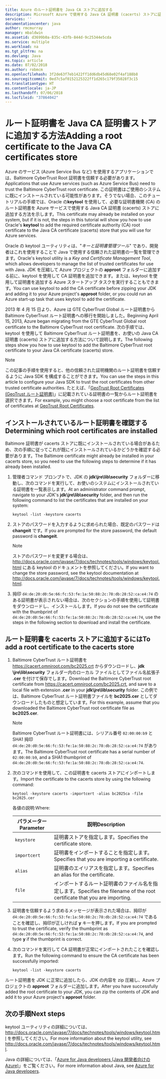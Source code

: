 ```yaml
---
title: Azure のルート証明書を Java CA ストアに追加する
description: Microsoft Azure で使用する Java CA 証明書 (cacerts) ストアに証明機関 (CA) のルート証明書を追加する方法について説明します。
services: ''
documentationcenter: java
author: rmcmurray
manager: mbaldwin
ms.assetid: d3699b0a-835c-43fb-844d-9c25344e5cda
ms.service: multiple
ms.workload: na
ms.tgt_pltfrm: na
ms.devlang: Java
ms.topic: article
ms.date: 07/02/2018
ms.author: robmcm
ms.openlocfilehash: 3f2de63f7eb1422ff1dd6db45d68e02f4af188b8
ms.sourcegitcommit: 0ed7c5af0152125322ff1d265c179f35028f3c15
ms.translationtype: HT
ms.contentlocale: ja-JP
ms.lasthandoff: 07/06/2018
ms.locfileid: "37864042"
---
```

# <a name="adding-a-root-certificate-to-the-java-ca-certificates-store"></a><span data-ttu-id="0c2a5-103">ルート証明書を Java CA 証明書ストアに追加する方法</span><span class="sxs-lookup"><span data-stu-id="0c2a5-103">Adding a root certificate to the Java CA certificates store</span></span>

<span data-ttu-id="0c2a5-104">Azure のサービス (Azure Service Bus など) を使用するアプリケーションでは、Baltimore CyberTrust Root 証明書を信頼する必要があります。</span><span class="sxs-lookup"><span data-stu-id="0c2a5-104">Applications that use Azure services (such as Azure Service Bus) need to trust the Baltimore CyberTrust root certificate.</span></span> <span data-ttu-id="0c2a5-105">この証明書はご使用のシステムに既にインストールされている可能性があります。そうでない場合、このチュートリアルの手順では、Oracle の**keytool** を使用して、必要な証明書機関 (CA) のルート証明書を Azure サービスで使用する Java CA 証明書 (cacerts) ストアに追加する方法を示します。</span><span class="sxs-lookup"><span data-stu-id="0c2a5-105">This certificate may already be installed on your system, but if it is not, the steps in this tutorial will show you how to use Oracle's **keytool** to add the required certificate authority (CA) root certificate to the Java CA certificate (cacerts) store that you will use for Azure services.</span></span>

<span data-ttu-id="0c2a5-106">Oracle の keytool ユーティリティは、"_キーと証明書管理ツール_" であり、開発者はこれを使用することで Java で使用する信頼された証明書の一覧を管理できます。</span><span class="sxs-lookup"><span data-stu-id="0c2a5-106">Oracle's keytool utility is a _Key and Certificate Management Tool_, which allows developers to manage the list of trusted certificates for use with Java.</span></span> <span data-ttu-id="0c2a5-107">JDK を圧縮して Azure プロジェクトの **approot** フォルダーに追加する前に、keytool を使用して CA 証明書を追加できます。または、keytool を使用して証明書を追加する Azure スタートアップ タスクを実行することもできます。</span><span class="sxs-lookup"><span data-stu-id="0c2a5-107">You can use keytool to add the CA certificate before zipping your JDK and adding it to your Azure project's **approot** folder, or you could run an Azure start-up task that uses keytool to add the certificate.</span></span>

<span data-ttu-id="0c2a5-108">2013 年 4 月 15 日より、Azure は GTE CyberTrust Global ルート証明書から Baltimore CyberTrust ルート証明書への移行を開始しました。</span><span class="sxs-lookup"><span data-stu-id="0c2a5-108">Beginning April 15, 2013, Azure began migrating from the GTE CyberTrust Global root certificate to the Baltimore CyberTrust root certificate.</span></span> <span data-ttu-id="0c2a5-109">次の手順では、keytool を使用して Baltimore CyberTrust ルート証明書を、お使いの Java CA 証明書 (cacerts) ストアに追加する方法について説明します。</span><span class="sxs-lookup"><span data-stu-id="0c2a5-109">The following steps show you how to use keytool to add the Baltimore CyberTrust root certificate to your Java CA certificate (cacerts) store.</span></span>

> [!NOTE]
> 
> <span data-ttu-id="0c2a5-110">この記事の手順を使用すると、他の信頼された証明機関のルート証明書を信頼するように Java SDK を構成することができます。</span><span class="sxs-lookup"><span data-stu-id="0c2a5-110">You can use the steps in this article to configure your Java SDK to trust the root certificates from other trusted certificate authorities.</span></span> <span data-ttu-id="0c2a5-111">たとえば、「[GeoTrust Root Certificates (GeoTrust ルート証明書)](http://www.geotrust.com/resources/root-certificates/)」に記載されている証明書の一覧からルート証明書を選択できます。</span><span class="sxs-lookup"><span data-stu-id="0c2a5-111">For example, you might choose a root certificate from the list of certificates at [GeoTrust Root Certificates](http://www.geotrust.com/resources/root-certificates/).</span></span>
> 

## <a name="determining-which-root-certificates-are-installed"></a><span data-ttu-id="0c2a5-112">インストールされているルート証明書を確認する</span><span class="sxs-lookup"><span data-stu-id="0c2a5-112">Determining which root certificates are installed</span></span>

<span data-ttu-id="0c2a5-113">Baltimore 証明書が cacerts ストアに既にインストールされている場合があるため、次の手順に従ってこれが既にインストールされているかどうかを確認する必要があります。</span><span class="sxs-lookup"><span data-stu-id="0c2a5-113">The Baltimore certificate might already be installed in your cacerts store, so you need to use the following steps to determine if it has already been installed.</span></span>

1. <span data-ttu-id="0c2a5-114">管理者コマンド プロンプトで、JDK の **jdk\jre\lib\security** フォルダーに移動し、次のコマンドを実行して、お使いのシステムにインストールされている証明書を一覧表示します。</span><span class="sxs-lookup"><span data-stu-id="0c2a5-114">At an administrator command prompt, navigate to your JDK's **jdk\jre\lib\security** folder, and then run the following command to list the certificates that are installed on your system:</span></span>

   ```shell
   keytool -list -keystore cacerts
   ```

1. <span data-ttu-id="0c2a5-115">ストアのパスワードを入力するように求められた場合、既定のパスワードは **changeit** です。</span><span class="sxs-lookup"><span data-stu-id="0c2a5-115">If you are prompted for the store password, the default password is **changeit**.</span></span>

   > [!NOTE]
   > 
   > <span data-ttu-id="0c2a5-116">ストアのパスワードを変更する場合は、<http://docs.oracle.com/javase/7/docs/technotes/tools/windows/keytool.html> にある keytool のドキュメントを参照してください。</span><span class="sxs-lookup"><span data-stu-id="0c2a5-116">If you want to change the store password, see the keytool documentation at <http://docs.oracle.com/javase/7/docs/technotes/tools/windows/keytool.html>.</span></span>
   > 

1. <span data-ttu-id="0c2a5-117">拇印 `d4:de:20:d0:5e:66:fc:53:fe:1a:50:88:2c:78:db:28:52:ca:e4:74` のある証明書が表示されない場合は、次のセクションの手順を使用して証明書をダウンロードし、インストールします。</span><span class="sxs-lookup"><span data-stu-id="0c2a5-117">If you do not see the certificate with the thumbprint of `d4:de:20:d0:5e:66:fc:53:fe:1a:50:88:2c:78:db:28:52:ca:e4:74`, use the steps in the following section to download and install the certificate.</span></span>

## <a name="to-add-a-root-certificate-to-the-cacerts-store"></a><span data-ttu-id="0c2a5-118">ルート証明書を cacerts ストアに追加するには</span><span class="sxs-lookup"><span data-stu-id="0c2a5-118">To add a root certificate to the cacerts store</span></span>

1. <span data-ttu-id="0c2a5-119">Baltimore CyberTrust ルート証明書を <https://cacert.omniroot.com/bc2025.crt> からダウンロードし、**jdk \jre\lib\security** フォルダー内のローカル ファイルとしてファイル名拡張子 **.cer** を付けて保存でします。</span><span class="sxs-lookup"><span data-stu-id="0c2a5-119">Download the Baltimore CyberTrust root certificate from <https://cacert.omniroot.com/bc2025.crt>, and save to a local file with extension **.cer** in your **jdk\jre\lib\security** folder.</span></span> <span data-ttu-id="0c2a5-120">この例では、Baltimore CyberTrust ルート証明書ファイルを **bc2025.cer** としてダウンロードしたものと想定しています。</span><span class="sxs-lookup"><span data-stu-id="0c2a5-120">For this example, assume that you downloaded the Baltimore CyberTrust root certificate file as **bc2025.cer**.</span></span>

   > [!NOTE]
   > 
   > <span data-ttu-id="0c2a5-121">Baltimore CyberTrust ルート証明書には、シリアル番号 `02:00:00:b9` と SHA1 拇印 `d4:de:20:d0:5e:66:fc:53:fe:1a:50:88:2c:78:db:28:52:ca:e4:74` があります。</span><span class="sxs-lookup"><span data-stu-id="0c2a5-121">The Baltimore CyberTrust root certificate has a serial number of `02:00:00:b9`, and a SHA1 thumbprint of `d4:de:20:d0:5e:66:fc:53:fe:1a:50:88:2c:78:db:28:52:ca:e4:74`.</span></span>
   > 

2. <span data-ttu-id="0c2a5-122">次のコマンドを使用して、この証明書を cacerts ストアにインポートします。</span><span class="sxs-lookup"><span data-stu-id="0c2a5-122">Import the certificate to the cacerts store by using the following command:</span></span>

   ```shell
   keytool -keystore cacerts -importcert -alias bc2025ca -file bc2025.cer
   ```
   <span data-ttu-id="0c2a5-123">各値の説明:</span><span class="sxs-lookup"><span data-stu-id="0c2a5-123">Where:</span></span>

   |  <span data-ttu-id="0c2a5-124">パラメーター</span><span class="sxs-lookup"><span data-stu-id="0c2a5-124">Parameter</span></span>   |                              <span data-ttu-id="0c2a5-125">説明</span><span class="sxs-lookup"><span data-stu-id="0c2a5-125">Description</span></span>                               |
   |--------------|------------------------------------------------------------------------|
   | `keystore`   | <span data-ttu-id="0c2a5-126">証明書ストアを指定します。</span><span class="sxs-lookup"><span data-stu-id="0c2a5-126">Specifies the certificate store.</span></span>                                       |
   | `importcert` | <span data-ttu-id="0c2a5-127">証明書をインポートすることを指定します。</span><span class="sxs-lookup"><span data-stu-id="0c2a5-127">Specifies that you are importing a certificate.</span></span>                        |
   | `alias`      | <span data-ttu-id="0c2a5-128">証明書のエイリアスを指定します。</span><span class="sxs-lookup"><span data-stu-id="0c2a5-128">Specifies an alias for the certificate.</span></span>                                |
   | `file`       | <span data-ttu-id="0c2a5-129">インポートするルート証明書のファイル名を指定します。</span><span class="sxs-lookup"><span data-stu-id="0c2a5-129">Specifies the filename of the root certificate that you are importing.</span></span> |


3. <span data-ttu-id="0c2a5-130">証明書を信頼するよう求めるメッセージが表示された場合は、拇印が `d4:de:20:d0:5e:66:fc:53:fe:1a:50:88:2c:78:db:28:52:ca:e4:74` であることを確認し、拇印が正しければ **y** キーを押します。</span><span class="sxs-lookup"><span data-stu-id="0c2a5-130">If you are prompted to trust the certificate, verify the thumbprint as `d4:de:20:d0:5e:66:fc:53:fe:1a:50:88:2c:78:db:28:52:ca:e4:74`, and type **y** if the thumbprint is correct.</span></span>

4. <span data-ttu-id="0c2a5-131">次のコマンドを実行して CA 証明書が正常にインポートされたことを確認します。</span><span class="sxs-lookup"><span data-stu-id="0c2a5-131">Run the following command to ensure the CA certificate has been successfully imported:</span></span>

   ```shell
   keytool -list -keystore cacerts
   ```

<span data-ttu-id="0c2a5-132">ルート証明書を JDK に正常に追加したら、JDK の内容を zip 圧縮し、Azure プロジェクトの **approot** フォルダーに追加します。</span><span class="sxs-lookup"><span data-stu-id="0c2a5-132">After you have successfully added the root certificate to your JDK, you can zip the contents of JDK and add it to your Azure project's **approot** folder.</span></span>

## <a name="next-steps"></a><span data-ttu-id="0c2a5-133">次の手順</span><span class="sxs-lookup"><span data-stu-id="0c2a5-133">Next steps</span></span>

<span data-ttu-id="0c2a5-134">keytool ユーティリティの詳細については、<http://docs.oracle.com/javase/7/docs/technotes/tools/windows/keytool.html> を参照してください。</span><span class="sxs-lookup"><span data-stu-id="0c2a5-134">For more information about the keytool utility, see <http://docs.oracle.com/javase/7/docs/technotes/tools/windows/keytool.html>.</span></span>

<span data-ttu-id="0c2a5-135">Java の詳細については、「[Azure for Java developers (Java 開発者向けの Azure)](/java/azure)」をご覧ください。</span><span class="sxs-lookup"><span data-stu-id="0c2a5-135">For more information about Java, see [Azure for Java developers](/java/azure).</span></span>

<!-- For more information about the root certificates used by Azure, see [Azure Root Certificate Migration](http://blogs.msdn.com/b/windowsazure/archive/2013/03/15/windows-azure-root-certificate-migration.aspx). -->
